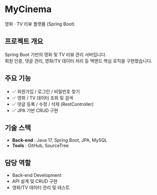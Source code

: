 # MyCinema
영화 · TV 리뷰 플랫폼 (Spring Boot)

## 프로젝트 개요
Spring Boot 기반의 영화 및 TV 리뷰 관리 서버입니다.  
회원 인증, 댓글 관리, 영화/TV 데이터 처리 등 백엔드 핵심 로직을 구현했습니다.

## 주요 기능
- ✅ 회원가입 / 로그인 / 비밀번호 찾기  
- ✅ 영화 / TV 데이터 조회 및 검색  
- ✅ 댓글 등록 / 수정 / 삭제 (RestController)  
- ✅ JPA 기반 CRUD 구현  

## 기술 스택
- **Back-end** : Java 17, Spring Boot, JPA, MySQL  
- **Tools** : GitHub, SourceTree  

## 담당 역할
- Back-end Development  
- API 설계 및 CRUD 구현  
- 영화/TV 데이터 관리 및 테스트
